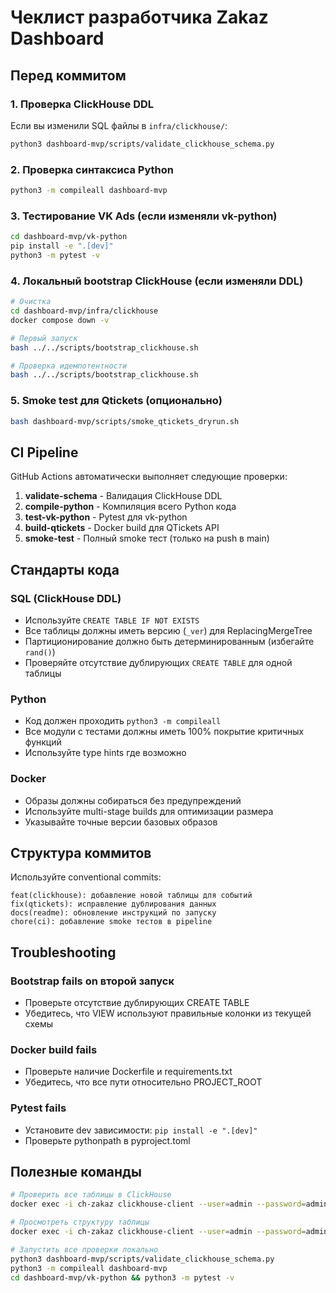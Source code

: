 # Чеклист разработчика Zakaz Dashboard

## Перед коммитом

### 1. Проверка ClickHouse DDL
Если вы изменили SQL файлы в `infra/clickhouse/`:
```bash
python3 dashboard-mvp/scripts/validate_clickhouse_schema.py
```

### 2. Проверка синтаксиса Python
```bash
python3 -m compileall dashboard-mvp
```

### 3. Тестирование VK Ads (если изменяли vk-python)
```bash
cd dashboard-mvp/vk-python
pip install -e ".[dev]"
python3 -m pytest -v
```

### 4. Локальный bootstrap ClickHouse (если изменяли DDL)
```bash
# Очистка
cd dashboard-mvp/infra/clickhouse
docker compose down -v

# Первый запуск
bash ../../scripts/bootstrap_clickhouse.sh

# Проверка идемпотентности
bash ../../scripts/bootstrap_clickhouse.sh
```

### 5. Smoke test для Qtickets (опционально)
```bash
bash dashboard-mvp/scripts/smoke_qtickets_dryrun.sh
```

## CI Pipeline

GitHub Actions автоматически выполняет следующие проверки:

1. **validate-schema** - Валидация ClickHouse DDL
2. **compile-python** - Компиляция всего Python кода
3. **test-vk-python** - Pytest для vk-python
4. **build-qtickets** - Docker build для QTickets API
5. **smoke-test** - Полный smoke тест (только на push в main)

## Стандарты кода

### SQL (ClickHouse DDL)
- Используйте `CREATE TABLE IF NOT EXISTS`
- Все таблицы должны иметь версию (`_ver`) для ReplacingMergeTree
- Партиционирование должно быть детерминированным (избегайте `rand()`)
- Проверяйте отсутствие дублирующих `CREATE TABLE` для одной таблицы

### Python
- Код должен проходить `python3 -m compileall`
- Все модули с тестами должны иметь 100% покрытие критичных функций
- Используйте type hints где возможно

### Docker
- Образы должны собираться без предупреждений
- Используйте multi-stage builds для оптимизации размера
- Указывайте точные версии базовых образов

## Структура коммитов

Используйте conventional commits:

```
feat(clickhouse): добавление новой таблицы для событий
fix(qtickets): исправление дублирования данных
docs(readme): обновление инструкций по запуску
chore(ci): добавление smoke тестов в pipeline
```

## Troubleshooting

### Bootstrap fails on второй запуск
- Проверьте отсутствие дублирующих CREATE TABLE
- Убедитесь, что VIEW используют правильные колонки из текущей схемы

### Docker build fails
- Проверьте наличие Dockerfile и requirements.txt
- Убедитесь, что все пути относительно PROJECT_ROOT

### Pytest fails
- Установите dev зависимости: `pip install -e ".[dev]"`
- Проверьте pythonpath в pyproject.toml

## Полезные команды

```bash
# Проверить все таблицы в ClickHouse
docker exec -i ch-zakaz clickhouse-client --user=admin --password=admin_pass -q "SHOW TABLES FROM zakaz"

# Просмотреть структуру таблицы
docker exec -i ch-zakaz clickhouse-client --user=admin --password=admin_pass -q "DESCRIBE zakaz.dim_events"

# Запустить все проверки локально
python3 dashboard-mvp/scripts/validate_clickhouse_schema.py
python3 -m compileall dashboard-mvp
cd dashboard-mvp/vk-python && python3 -m pytest -v
```
